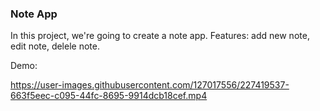 ### Note App

In this project, we're going to create a note app. Features: add new note, edit note, delele note.

Demo:


https://user-images.githubusercontent.com/127017556/227419537-663f5eec-c095-44fc-8695-9914dcb18cef.mp4


